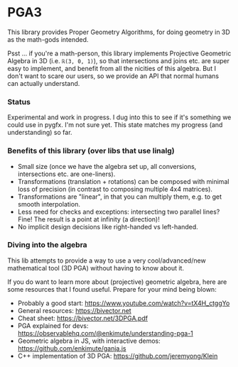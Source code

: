 # PGA3

This library provides Proper Geometry Algorithms, for doing geometry in 3D as the math-gods intended.

Psst ... if you're a math-person, this library implements Projective
Geometric Algebra in 3D (i.e. `ℝ(3, 0, 1)`), so that intersections and
joins etc. are super easy to implement, and benefit from all the
nicities of this algebra. But I don't want to scare our users, so we provide
an API that normal humans can actually understand.


### Status

Experimental and work in progress. I dug into this to see if it's
something we could use in pygfx. I'm not sure yet. This state matches
my progress (and understanding) so far.


### Benefits of this library (over libs that use linalg)

* Small size (once we have the algebra set up, all conversions, intersections etc. are one-liners).
* Transformations (translation + rotations) can be composed with minimal loss of precision (in contrast to composing multiple 4x4 matrices).
* Transformations are "linear", in that you can multiply them, e.g. to get smooth interpolation.
* Less need for checks and exceptions: intersecting two parallel lines? Fine! The result is a point at infinity (a direction)!
* No implicit design decisions like right-handed vs left-handed.


### Diving into the algebra

This lib attempts to provide a way to use a very cool/advanced/new
mathematical tool (3D PGA) without having to know about it.

If you do want to learn more about (projective) geometric algebra,
here are some resources that I found useful. Prepare for your mind being blown:

* Probably a good start: https://www.youtube.com/watch?v=tX4H_ctggYo
* General resources: https://bivector.net
* Cheat sheet: https://bivector.net/3DPGA.pdf
* PGA explained for devs: https://observablehq.com/@enkimute/understanding-pga-1
* Geometric algebra in JS, with interactive demos: https://github.com/enkimute/ganja.js
* C++ implementation of 3D PGA: https://github.com/jeremyong/Klein
